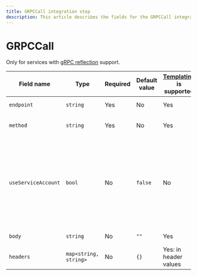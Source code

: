 ```yaml
---
title: GRPCCall integration step
description: This article describes the fields for the GRPCCall integration step.
---
```


# GRPCCall

Only for services with [gRPC reflection](https://grpc.io/docs/guides/reflection/) support.

Field name | Type | Required | Default value | [Templating](../../templating.md) is supported | Description
--- | --- | --- | --- | --- | ---
`endpoint` | `string` | Yes | No | Yes | Server address.
`method` | `string` | Yes | No | Yes | gRPC service and method.
`useServiceAccount` | `bool` | No | `false` | No | If `true`, the IAM token of the service account specified in the workflow settings will be added to request headers.
`body` | `string` | No | `""` | Yes | Request body.
`headers` | `map<string, string>` | No | `{}` | Yes: in header values | Request headers.